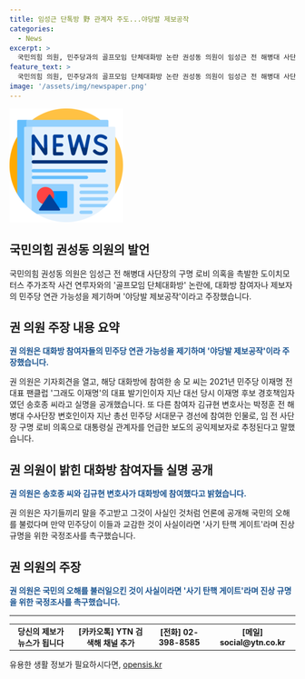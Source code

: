 ```yaml
---
title: 임성근 단톡방 野 관계자 주도...야당발 제보공작
categories:
  - News
excerpt: >
  국민의힘 의원, 민주당과의 골프모임 단체대화방 논란 권성동 의원이 임성근 전 해병대 사단장의 구명 로비 의혹을 촉발한 도이치모터스 주가조작 사건 연루자와의 골프모임 단체대화방 논란에 대해 발언하며, 대화방 참여자들과 민주당의 연관성을 주장했습니다. 이에 대해 민주당 등 야권은 구명 로비 의혹을 부정하고, 국정조사를 촉구하는 등 정치적 갈등이 고조되고 있습니다.
feature_text: >
  국민의힘 의원, 민주당과의 골프모임 단체대화방 논란 권성동 의원이 임성근 전 해병대 사단장의 구명 로비 의혹을 촉발한 도이치모터스 주가조작 사건 연루자와의 골프모임 단체대화방 논란에 대해 발언하며, 대화방 참여자들과 민주당의 연관성을 주장했습니다. 이에 대해 민주당 등 야권은 구명 로비 의혹을 부정하고, 국정조사를 촉구하는 등 정치적 갈등이 고조되고 있습니다.
image: '/assets/img/newspaper.png'
---
```


<p><img src="/assets/img/newspaper.png" alt="kimp 속보" /></p>

<h2>국민의힘 권성동 의원의 발언</h2>

<p data-ke-size="size16">국민의힘 권성동 의원은 임성근 전 해병대 사단장의 구명 로비 의혹을 촉발한 도이치모터스 주가조작 사건 연루자와의 '골프모임 단체대화방' 논란에, 대화방 참여자나 제보자의 민주당 연관 가능성을 제기하며 '야당발 제보공작'이라고 주장했습니다. </p>

<h2 data-ke-size="size26">권 의원 주장 내용 요약</h2>

<p data-ke-size="size16"><b><span style="color: #1a5490;">권 의원은 대화방 참여자들의 민주당 연관 가능성을 제기하며 '야당발 제보공작'이라 주장했습니다.</span></b></p>

<p data-ke-size="size16">권 의원은 기자회견을 열고, 해당 대화방에 참여한 송 모 씨는 2021년 민주당 이재명 전 대표 팬클럽 '그래도 이재명'의 대표 발기인이자 지난 대선 당시 이재명 후보 경호책임자였던 송호종 씨라고 실명을 공개했습니다. 또 다른 참여자 김규현 변호사는 박정훈 전 해병대 수사단장 변호인이자 지난 총선 민주당 서대문구 경선에 참여한 인물로, 임 전 사단장 구명 로비 의혹으로 대통령실 관계자를 언급한 보도의 공익제보자로 추정된다고 말했습니다. </p>

<h2 data-ke-size="size26">권 의원이 밝힌 대화방 참여자들 실명 공개</h2>

<p data-ke-size="size16"><b><span style="color: #1a5490;">권 의원은 송호종 씨와 김규현 변호사가 대화방에 참여했다고 밝혔습니다.</span></b></p>

<p data-ke-size="size16">권 의원은 자기들끼리 말을 주고받고 그것이 사실인 것처럼 언론에 공개해 국민의 오해를 불렀다며 만약 민주당이 이들과 교감한 것이 사실이라면 '사기 탄핵 게이트'라며 진상 규명을 위한 국정조사를 촉구했습니다. </p>

<h2 data-ke-size="size26">권 의원의 주장</h2>

<p data-ke-size="size16"><b><span style="color: #1a5490;">권 의원은 국민의 오해를 불러일으킨 것이 사실이라면 '사기 탄핵 게이트'라며 진상 규명을 위한 국정조사를 촉구했습니다.</span></b></p>

<hr>

<table>
    <tbody>
        <tr>
            <td style="text-align: center; height: 17px;"><b>당신의 제보가 뉴스가 됩니다</b></td>
            <td style="text-align: center; height: 17px;"><b>[카카오톡] YTN 검색해 채널 추가</b></td>
            <td style="text-align: center; height: 17px;"><b>[전화] 02-398-8585</b></td>
            <td style="text-align: center; height: 17px;"><b>[메일] social@ytn.co.kr</b></td>
        </tr>
    </tbody>
</table>
유용한 생활 정보가 필요하시다면, <a href="https://opensis.kr" rel="dofollow">opensis.kr</a>



